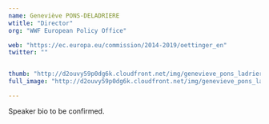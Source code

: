 ```yaml
---
name: Geneviève PONS-DELADRIERE
wtitle: "Director"
org: "WWF European Policy Office"

web: "https://ec.europa.eu/commission/2014-2019/oettinger_en"
twitter: ""


thumb: "http://d2ouvy59p0dg6k.cloudfront.net/img/genevieve_pons_ladrierefinal_505028.jpg"
full_image: "http://d2ouvy59p0dg6k.cloudfront.net/img/genevieve_pons_ladrierefinal_505028.jpg"

---
```


Speaker bio to be confirmed.